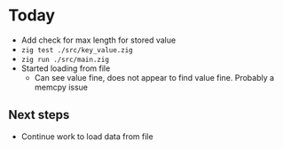 # Today
- Add check for max length for stored value
- `zig test ./src/key_value.zig`
- `zig run ./src/main.zig`
- Started loading from file
  - Can see value fine, does not appear to find value fine. Probably a memcpy issue

## Next steps
- Continue work to load data from file
